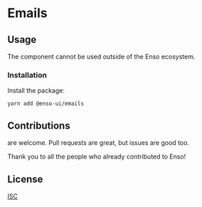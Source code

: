 # Emails

## Usage
The component cannot be used outside of the Enso ecosystem.

### Installation

Install the package:
```
yarn add @enso-ui/emails
```

## Contributions

are welcome. Pull requests are great, but issues are good too.

Thank you to all the people who already contributed to Enso!

## License

[ISC](https://opensource.org/licenses/ISC)